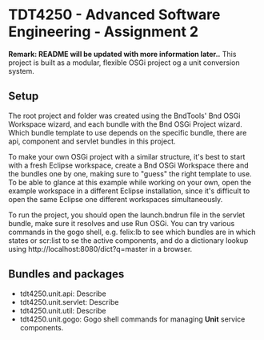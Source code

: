 # TDT4250 - Advanced Software Engineering - Assignment 2

**Remark: README will be updated with more information later..**
This project is built as a modular, flexible OSGi project og a unit conversion system.

## Setup
The root project and folder was created using the BndTools' Bnd OSGi Workspace wizard, and each bundle with the Bnd OSGi Project wizard. Which bundle template to use depends on the specific bundle, there are api, component and servlet bundles in this project.

To make your own OSGi project with a similar structure, it's best to start with a fresh Eclipse workspace, create a Bnd OSGi Workspace there and the bundles one by one, making sure to "guess" the right template to use. To be able to glance at this example while working on your own, open the example workspace in a different Eclipse installation, since it's difficult to open the same Eclipse one different workspaces simultaneously.

To run the project, you should open the launch.bndrun file in the servlet bundle, make sure it resolves and use Run OSGi. You can try various commands in the gogo shell, e.g. felix:lb to see which bundles are in which states or scr:list to se the active components, and do a dictionary lookup using http://localhost:8080/dict?q=master in a browser.

## Bundles and packages
- tdt4250.unit.api: Describe
- tdt4250.unit.servlet: Describe
- tdt4250.unit.util: Describe
- tdt4250.unit.gogo: Gogo shell commands for managing **Unit** service components. 

